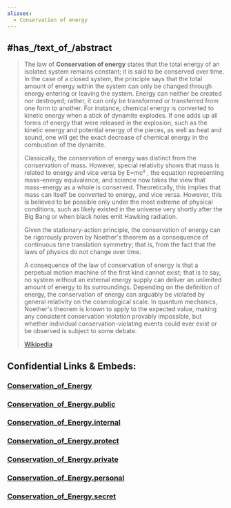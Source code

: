 ```yaml
---
aliases:
  - Conservation of energy
---
```



## #has_/text_of_/abstract 

> The law of **Conservation of energy** states that the total energy of an isolated system remains constant; it is said to be conserved over time. In the case of a closed system, the principle says that the total amount of energy within the system can only be changed through energy entering or leaving the system. Energy can neither be created nor destroyed; rather, it can only be transformed or transferred from one form to another. For instance, chemical energy is converted to kinetic energy when a stick of dynamite explodes. If one adds up all forms of energy that were released in the explosion, such as the kinetic energy and potential energy of the pieces, as well as heat and sound, one will get the exact decrease of chemical energy in the combustion of the dynamite.
>
> Classically, the conservation of energy was distinct from the conservation of mass. However, special relativity shows that mass is related to energy and vice versa by 
>      E=mc² 
> , the equation representing mass–energy equivalence, and science now takes the view that mass-energy as a whole is conserved. Theoretically, this implies that  mass can itself be converted to energy, and vice versa. However, this is believed to be possible only under the most extreme of physical conditions, such as likely existed in the universe very shortly after the Big Bang or when black holes emit Hawking radiation.
>
> Given the stationary-action principle, the conservation of energy can be rigorously proven by Noether's theorem as a consequence of continuous time translation symmetry; that is, from the fact that the laws of physics do not change over time.
>
> A consequence of the law of conservation of energy is that a perpetual motion machine of the first kind cannot exist; that is to say, no system without an external energy supply can deliver an unlimited amount of energy to its surroundings. Depending on the definition of energy, the conservation of energy can arguably be violated by general relativity on the cosmological scale. In quantum mechanics, Noether's theorem is known to apply to the expected value, making any consistent conservation violation provably impossible, but whether individual conservation-violating events could ever exist or be observed is subject to some debate.
>
> [Wikipedia](https://en.wikipedia.org/wiki/Conservation%20of%20energy)


## Confidential Links & Embeds: 

### [Conservation_of_Energy](/_Standards/Science/Physics/Conservation_of_Energy.md) 

### [Conservation_of_Energy.public](/_public/Science/Physics/Conservation_of_Energy.public.md) 

### [Conservation_of_Energy.internal](/_internal/Science/Physics/Conservation_of_Energy.internal.md) 

### [Conservation_of_Energy.protect](/_protect/Science/Physics/Conservation_of_Energy.protect.md) 

### [Conservation_of_Energy.private](/_private/Science/Physics/Conservation_of_Energy.private.md) 

### [Conservation_of_Energy.personal](/_personal/Science/Physics/Conservation_of_Energy.personal.md) 

### [Conservation_of_Energy.secret](/_secret/Science/Physics/Conservation_of_Energy.secret.md)

